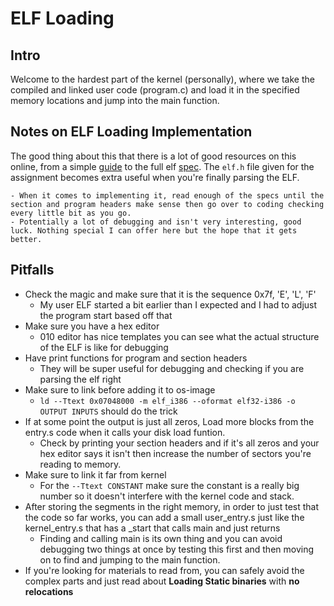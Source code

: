 # ELF Loading
## Intro
Welcome to the hardest part of the kernel (personally), where we take the compiled and linked user code (program.c) and load it in the specified memory locations and jump into the main function.

## Notes on ELF Loading Implementation
The good thing about this that there is a lot of good resources on this online, from a simple [guide](https://www.ics.uci.edu/~aburtsev/238P/hw/hw3-elf/hw3-elf.html) to the full elf [spec](http://www.skyfree.org/linux/references/ELF_Format.pdf). The `elf.h` file given for the assignment becomes extra useful when you're finally parsing the ELF.

    - When it comes to implementing it, read enough of the specs until the section and program headers make sense then go over to coding checking every little bit as you go.
    - Potentially a lot of debugging and isn't very interesting, good luck. Nothing special I can offer here but the hope that it gets better.



## Pitfalls
- Check the magic and make sure that it is the sequence 0x7f, 'E', 'L', 'F'
    * My user ELF started a bit earlier than I expected and I had to adjust the program start based off that
- Make sure you have a hex editor
    * 010 editor has nice templates you can see what the actual structure of the ELF is like for debugging
- Have print functions for program and section headers
   * They will be super useful for debugging and checking if you are parsing the elf right
- Make sure to link before adding it to os-image
    * `ld --Ttext 0x07048000 -m elf_i386 --oformat elf32-i386 -o OUTPUT INPUTS` should do the trick
- If at some point the output is just all zeros, Load more blocks from the entry.s code when it calls your disk load funtion.
    * Check by printing your section headers and if it's all zeros and your hex editor says it isn't then increase the number of sectors you're reading to memory.
- Make sure to link it far from kernel 
    * For the `--Ttext CONSTANT` make sure the constant is a really big number so it doesn't interfere with the kernel code and stack.
- After storing the segments in the right memory, in order to just test that the code so far works, you can add a small user_entry.s just like the kernel_entry.s that has a _start that calls main and just returns
    * Finding and calling main is its own thing and you can avoid debugging two things at once by testing this first and then moving on to find and jumping to the main function.
- If you're looking for materials to read from, you can safely avoid the complex parts and just read about __Loading Static binaries__ with __no relocations__